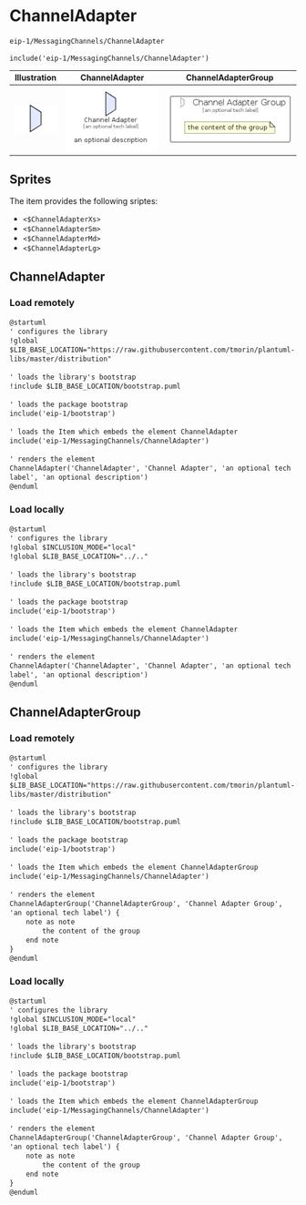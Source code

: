 # ChannelAdapter


```text
eip-1/MessagingChannels/ChannelAdapter
```

```text
include('eip-1/MessagingChannels/ChannelAdapter')
```



| Illustration | ChannelAdapter | ChannelAdapterGroup |
| :---: | :---: | :---: |
| ![illustration for Illustration](../../eip-1/MessagingChannels/ChannelAdapter.png) | ![illustration for ChannelAdapter](../../eip-1/MessagingChannels/ChannelAdapter.Local.png) | ![illustration for ChannelAdapterGroup](../../eip-1/MessagingChannels/ChannelAdapterGroup.Local.png) |



## Sprites
The item provides the following sriptes:

- `<$ChannelAdapterXs>`
- `<$ChannelAdapterSm>`
- `<$ChannelAdapterMd>`
- `<$ChannelAdapterLg>`





## ChannelAdapter

### Load remotely
```plantuml
@startuml
' configures the library
!global $LIB_BASE_LOCATION="https://raw.githubusercontent.com/tmorin/plantuml-libs/master/distribution"

' loads the library's bootstrap
!include $LIB_BASE_LOCATION/bootstrap.puml

' loads the package bootstrap
include('eip-1/bootstrap')

' loads the Item which embeds the element ChannelAdapter
include('eip-1/MessagingChannels/ChannelAdapter')

' renders the element
ChannelAdapter('ChannelAdapter', 'Channel Adapter', 'an optional tech label', 'an optional description')
@enduml
```

### Load locally
```plantuml
@startuml
' configures the library
!global $INCLUSION_MODE="local"
!global $LIB_BASE_LOCATION="../.."

' loads the library's bootstrap
!include $LIB_BASE_LOCATION/bootstrap.puml

' loads the package bootstrap
include('eip-1/bootstrap')

' loads the Item which embeds the element ChannelAdapter
include('eip-1/MessagingChannels/ChannelAdapter')

' renders the element
ChannelAdapter('ChannelAdapter', 'Channel Adapter', 'an optional tech label', 'an optional description')
@enduml
```

## ChannelAdapterGroup

### Load remotely
```plantuml
@startuml
' configures the library
!global $LIB_BASE_LOCATION="https://raw.githubusercontent.com/tmorin/plantuml-libs/master/distribution"

' loads the library's bootstrap
!include $LIB_BASE_LOCATION/bootstrap.puml

' loads the package bootstrap
include('eip-1/bootstrap')

' loads the Item which embeds the element ChannelAdapterGroup
include('eip-1/MessagingChannels/ChannelAdapter')

' renders the element
ChannelAdapterGroup('ChannelAdapterGroup', 'Channel Adapter Group', 'an optional tech label') {
    note as note
        the content of the group
    end note
}
@enduml
```

### Load locally
```plantuml
@startuml
' configures the library
!global $INCLUSION_MODE="local"
!global $LIB_BASE_LOCATION="../.."

' loads the library's bootstrap
!include $LIB_BASE_LOCATION/bootstrap.puml

' loads the package bootstrap
include('eip-1/bootstrap')

' loads the Item which embeds the element ChannelAdapterGroup
include('eip-1/MessagingChannels/ChannelAdapter')

' renders the element
ChannelAdapterGroup('ChannelAdapterGroup', 'Channel Adapter Group', 'an optional tech label') {
    note as note
        the content of the group
    end note
}
@enduml
```

